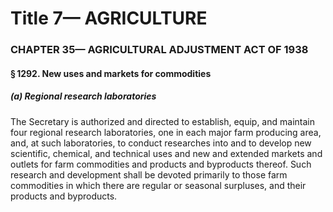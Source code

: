 
# Title 7— AGRICULTURE
### CHAPTER 35— AGRICULTURAL ADJUSTMENT ACT OF 1938
#### § 1292. New uses and markets for commodities
##### (a) Regional research laboratories

The Secretary is authorized and directed to establish, equip, and maintain four regional research laboratories, one in each major farm producing area, and, at such laboratories, to conduct researches into and to develop new scientific, chemical, and technical uses and new and extended markets and outlets for farm commodities and products and byproducts thereof. Such research and development shall be devoted primarily to those farm commodities in which there are regular or seasonal surpluses, and their products and byproducts.
